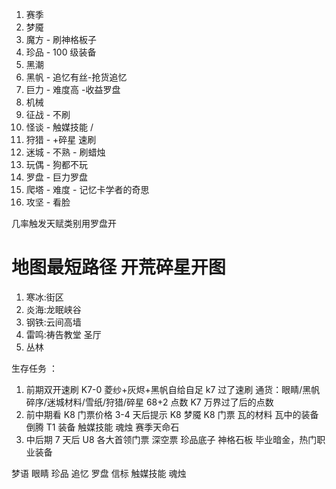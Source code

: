 <!-- 表格 -->

1. 赛季
2. 梦魇
3. 魔方 - 刷神格板子
4. 珍品 - 100 级装备
5. 黑潮
6. 黑帆 - 追忆有丝-抢货追忆
7. 巨力 - 难度高 -收益罗盘
8. 机械
9. 征战 - 不刷
10. 怪谈 - 触媒技能 /
11. 狩猎 - +碎星 速刷
12. 迷城 - 不熟 - 刷蜡烛
13. 玩偶 - 狗都不玩
14. 罗盘 - 巨力罗盘
15. 爬塔 - 难度 - 记忆卡学者的奇思
16. 攻坚 - 看脸


几率触发天赋类别用罗盘开

# 地图最短路径 开荒碎星开图

1.  寒冰:街区
2.  炎海:龙眠峡谷
3.  钢铁:云间高墙
4.  雷鸣:祷告教堂 圣厅
5.  丛林

生存任务 ：

1. 前期双开速刷 K7-0 菱纱+灰烬+黑帆自给自足 k7 过了速刷 通货：眼睛/黑帆碎序/迷城材料/雪纸/狩猎/碎星 68+2 点数 K7 万界过了后的点数
2. 前中期看 K8 门票价格 3-4 天后提示 K8 梦魇 K8 门票 瓦的材料 瓦中的装备 倒腾 T1 装备 触媒技能 魂烛 赛季天命石
3. 中后期 7 天后 U8 各大首领门票 深空票 珍品底子 神格石板 毕业暗金，热门职业装备

梦语 眼睛 珍品 追忆 罗盘 信标 触媒技能 魂烛
